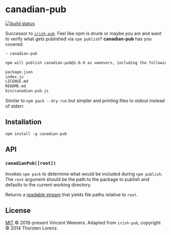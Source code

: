 # canadian-pub

[![build status](https://secure.travis-ci.org/vweevers/canadian-pub.png)](http://travis-ci.org/vweevers/canadian-pub)

Successor to [`irish-pub`](https://github.com/thlorenz/irish-pub). Feel like npm is drunk or maybe you are and want to verify what gets published via `npm publish`? **canadian-pub** has you covered.

```sh
➝ canadian-pub

npm will publish canadian-pub@1.0.0 as vweevers, including the following files eh:

package.json
index.js
LICENSE.md
README.md
bin/canadian-pub.js
```

Similar to `npm pack --dry-run` but simpler and printing files to stdout instead of stderr.

## Installation

    npm install -g canadian-pub

## API

### `canadianPub([root])`

Invokes `npm pack` to determine what would be included during `npm publish`. The `root` argument should be the path to the package to publish and defaults to the current working directory.

Returns a [readable stream](https://nodejs.org/api/stream.html#stream_readable_streams) that yields file paths relative to `root`.

## License

[MIT](LICENSE.md) © 2018-present Vincent Weevers. Adapted from `irish-pub`, copyright © 2014 Thorsten Lorenz.
